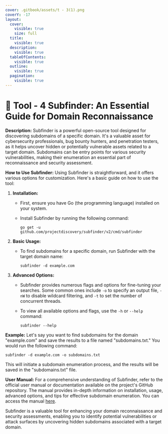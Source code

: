 ```yaml
---
cover: .gitbook/assets/t - 3(1).png
coverY: -17
layout:
  cover:
    visible: true
    size: full
  title:
    visible: true
  description:
    visible: true
  tableOfContents:
    visible: true
  outline:
    visible: true
  pagination:
    visible: true
---
```


# 🔬 Tool - 4 Subfinder: An Essential Guide for Domain Reconnaissance

**Description:** Subfinder is a powerful open-source tool designed for discovering subdomains of a specific domain. It's a valuable asset for cybersecurity professionals, bug bounty hunters, and penetration testers, as it helps uncover hidden or potentially vulnerable assets related to a target domain. Subdomains can be entry points for various security vulnerabilities, making their enumeration an essential part of reconnaissance and security assessment.

**How to Use Subfinder:** Using Subfinder is straightforward, and it offers various options for customization. Here's a basic guide on how to use the tool:

1. **Installation:**
   * First, ensure you have Go (the programming language) installed on your system.
   *   Install Subfinder by running the following command:

       ```shell
       go get -u github.com/projectdiscovery/subfinder/v2/cmd/subfinder
       ```
2. **Basic Usage:**
   *   To find subdomains for a specific domain, run Subfinder with the target domain name:

       ```shell
       subfinder -d example.com
       ```
3. **Advanced Options:**
   * Subfinder provides numerous flags and options for fine-tuning your searches. Some common ones include `-o` to specify an output file, `-nW` to disable wildcard filtering, and `-t` to set the number of concurrent threads.
   *   To view all available options and flags, use the `-h` or `--help` command:

       ```shell
       subfinder --help
       ```

**Example:** Let's say you want to find subdomains for the domain "example.com" and save the results to a file named "subdomains.txt." You would run the following command:

```shell
subfinder -d example.com -o subdomains.txt
```

This will initiate a subdomain enumeration process, and the results will be saved in the "subdomains.txt" file.

**User Manual:** For a comprehensive understanding of Subfinder, refer to the official user manual or documentation available on the project's GitHub repository. The manual provides in-depth information on installation, usage, advanced options, and tips for effective subdomain enumeration. You can access the manual [here](https://github.com/projectdiscovery/subfinder).

Subfinder is a valuable tool for enhancing your domain reconnaissance and security assessments, enabling you to identify potential vulnerabilities or attack surfaces by uncovering hidden subdomains associated with a target domain.
